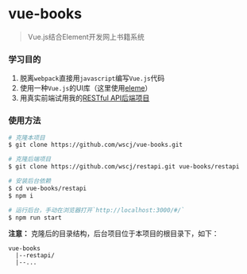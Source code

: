 # vue-books

> Vue.js结合Element开发网上书籍系统

### 学习目的

1. 脱离`webpack`直接用`javascript`编写`Vue.js`代码
1. 使用一种`Vue.js`的UI库（这里使用[eleme](https://github.com/ElemeFE/element)）
1. 用真实前端试用我的[RESTful API后端项目](https://github.com/wscj/restapi)

### 使用方法

```bash
# 克隆本项目
$ git clone https://github.com/wscj/vue-books.git 

# 克隆后端项目
$ git clone https://github.com/wscj/restapi.git vue-books/restapi

# 安装后台依赖
$ cd vue-books/restapi
$ npm i

# 运行后台，手动在浏览器打开`http://localhost:3000/#/`
$ npm run start
```

**注意：** 克隆后的目录结构，后台项目位于本项目的根目录下，如下：

```
vue-books
  |--restapi/
  |--...
```

